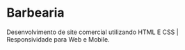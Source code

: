 # Barbearia 

Desenvolvimento de site comercial utilizando HTML E CSS |
Responsividade para Web e Mobile. 
